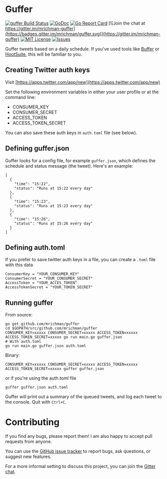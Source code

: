 # Guffer

[![guffer Build Status](https://travis-ci.org/mrichman/guffer.svg?branch=master)](https://travis-ci.org/mrichman/guffer)&nbsp;[![GoDoc](https://godoc.org/github.com/mrichman/guffer?status.svg)](https://godoc.org/github.com/mrichman/guffer) [![Go Report Card](https://goreportcard.com/badge/github.com/mrichman/guffer)](https://goreportcard.com/report/github.com/mrichman/guffer) [![Join the chat at https://gitter.im/mrichman-guffer](https://badges.gitter.im/mrichman/guffer.svg)](https://gitter.im/mrichman-guffer) [![MIT License](https://img.shields.io/badge/license-MIT-blue.svg)](https://github.com/mrichman/guffer/blob/master/LICENSE) [![Issues](http://img.shields.io/github/issues/mrichman/guffer.svg)]( https://github.com/mrichman/guffer/issues )


Guffer tweets based on a daily schedule. If you've used tools like [Buffer](https://buffer.com) or [HootSuite](https://hootsuite.com), this will be familiar to you.

## Creating Twitter auth keys

Visit [https://apps.twitter.com/app/new](https://apps.twitter.com/app/new)

Set the following environment variables in either your user profile or at the command line:

* CONSUMER_KEY
* CONSUMER_SECRET
* ACCESS_TOKEN
* ACCESS_TOKEN_SECRET

You can also save these auth keys in `auth.toml` file (see below).
## Defining guffer.json

Guffer looks for a config file, for example `guffer.json`, which defines the schedule and status message (the tweet). Here's an example:

```
[  
  {
    "time": "15:22",
    "status": "Runs at 15:22 every day"
  },
  {
    "time": "15:23",
    "status": "Runs at 15:23 every day"
  },
  {
    "time": "15:26",
    "status": "Runs at 15:26 every day"
  }
]
```
## Defining auth.toml
If you prefer to save twitter auth keys in a file, you can create a `.toml` file with this data
```
ConsumerKey = "YOUR_CONSUMER_KEY"
ConsumerSecret = "YOUR_CONSUMER_SECRET"
AccessToken = "YOUR_ACCES_TOKEN"
AccessTokenSecret = "YOUR_TOKEN_SECRET"
```
## Running guffer

From source:

```
go get github.com/mrichman/guffer
cd $GOPATH/src/github.com/mrichman/guffer
CONSUMER_KEY=xxxxx CONSUMER_SECRET=xxxxx ACCESS_TOKEN=xxxxx ACCESS_TOKEN_SECRET=xxxxx go run main.go guffer.json
# With auth.toml
go run main.go guffer.json auth.toml
```

Binary:

```
CONSUMER_KEY=xxxxx CONSUMER_SECRET=xxxxx ACCESS_TOKEN=xxxxx ACCESS_TOKEN_SECRET=xxxxx guffer guffer.json
```
or if you're using the auth.toml file  
```
guffer guffer.json auth.toml
```
Guffer will print out a summary of the queued tweets, and log each tweet to the console. Quit with `Ctrl+C`.

# Contributing

If you find any bugs, please report them! I am also happy to accept pull requests from anyone.

You can use the [GitHub issue tracker](https://github.com/mrichman/guffer/issues) to report bugs, ask questions, or suggest new features.

For a more informal setting to discuss this project, you can join the [Gitter chat](https://gitter.im/mrichman/guffer).
